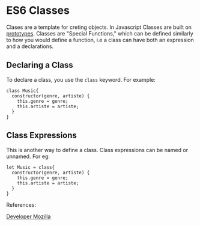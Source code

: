 # ES6 Classes

Clases are a template for creting objects. In Javascript Classes are built on [prototypes](https://www.w3schools.com/js/js_object_prototypes.asp). Classes are "Special Functions," which can be defined similarly to how you would define a function, i.e a class can have both an expression and a declarations.

## Declaring a Class

To declare a class, you use the `class` keyword. For example:

``` JS
class Music{
  constructor(genre, artiste) {
    this.genre = genre;
    this.artiste = artiste;
  }
}
```

## Class Expressions

This is another way to define a class. Class expressions can be named or unnamed. For eg:

```JS
let Music = class{
  constructor(genre, artiste) {
    this.genre = genre;
    this.artiste = artiste;
  }
}
```

References:

[Developer Mozilla](https://developer.mozilla.org/en-US/docs/Web/JavaScript/Reference/Classes)
